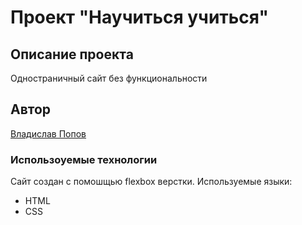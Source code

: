 # Проект "Научиться учиться"

## Описание проекта
  Одностраничный сайт без функциональности

## Автор
  [Владислав Попов](https://vk.com/p1d3c)

### Использоуемые технологии
  Сайт создан с помошщью flexbox верстки.
  Используемые языки:
  * HTML
  * CSS
